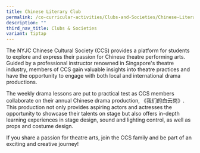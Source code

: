 ```yaml
---
title: Chinese Literary Club
permalink: /co-curricular-activities/Clubs-and-Societies/Chinese-Literary-Club/
description: ""
third_nav_title: Clubs & Societies
variant: tiptap
---
```

<p>The NYJC Chinese Cultural Society (CCS) provides a platform for students
to explore and express their passion for Chinese theatre performing arts.
Guided by a professional instructor renowned in Singapore's theatre industry,
members of CCS gain valuable insights into theatre practices and have the
opportunity to engage with both local and international drama productions.</p>
<p>The weekly drama lessons are put to practical test as CCS members collaborate
on their annual Chinese drama production, 《我们的白云岗》. This production not
only provides aspiring actors and actresses the opportunity to showcase
their talents on stage but also offers in-depth learning experiences in
stage design, sound and lighting control, as well as props and costume
design.</p>
<p>If you share a passion for theatre arts, join the CCS family and be part
of an exciting and creative journey!</p>